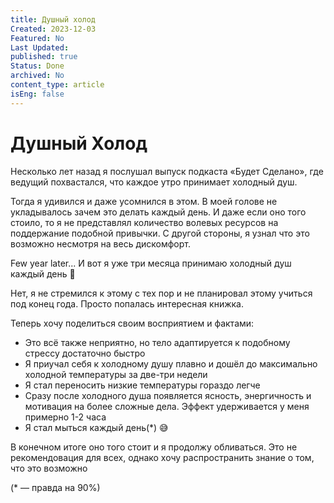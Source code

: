 ```yaml
---
title: Душный холод
Created: 2023-12-03
Featured: No
Last Updated: 
published: true
Status: Done
archived: No
content_type: article
isEng: false
---
```


# Душный Холод

Несколько лет назад я послушал выпуск подкаста «Будет Сделано», где ведущий похвастался, что каждое утро принимает холодный душ.

Тогда я удивился и даже усомнился в этом. В моей голове не укладывалось зачем это делать каждый день. И даже если оно того стоило, то я не представлял количество волевых ресурсов на поддержание подобной привычки. С другой стороны, я узнал что это возможно несмотря на весь дискомфорт.

Few year later... И вот я уже три месяца принимаю холодный душ каждый день 🤯 

Нет, я не стремился к этому с тех пор и не планировал этому учиться под конец года. Просто попалась интересная книжка.

Теперь хочу поделиться своим восприятием и фактами:

- Это всё также неприятно, но тело адаптируется к подобному стрессу достаточно быстро
- Я приучал себя к холодному душу плавно и дошёл до максимально холодной температуры за две-три недели 
- Я стал переносить низкие температуры гораздо легче
- Сразу после холодного душа появляется ясность, энергичность и мотивация на более сложные дела. Эффект удерживается у меня примерно 1-2 часа
- Я стал мыться каждый день(*) 😅

В конечном итоге оно того стоит и я продолжу обливаться. Это не рекомендовация для всех, однако хочу распространить знание о том, что это возможно

(* — правда на 90%)